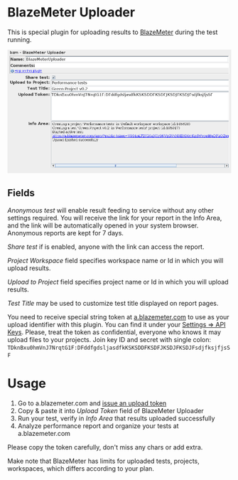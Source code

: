 # BlazeMeter Uploader

This is special plugin for uploading results to
[BlazeMeter](https://a.blazemeter.com/)
during the test running.

![](blazemeter_uploader.png)

## Fields

_Anonymous test_ will enable result feeding to service without any other settings required. You will receive the link for your report in the Info Area, and the link will be automatically opened in your system browser. Anonymous reports are kept for 7 days.

_Share test_ if is enabled, anyone with the link can access the report.

_Project Workspace_ field specifies workspace name or Id in which you will upload results.

_Upload to Project_ field specifies project name or Id in which you will upload results.

_Test Title_ may be used to customize test title displayed on report pages.

You need to receive special string token at [a.blazemeter.com](https://a.blazemeter.com/)
to use as your upload identifier with this plugin. You can find it under your [Settings => API Keys](https://a.blazemeter.com/app/#/settings/api-keys).
Please, treat the token as confidential, everyone who knows it
may upload files to your projects. Join key ID and secret with single colon: `TDknBxu0hmVnJ7NrqtG1F:DFddfgdsljasdfkKSKSDDFKSDFJKSDJFKSDJFsdjfksjfjsSF`

# Usage

  1. Go to a.blazemeter.com and [issue an upload token](https://a.blazemeter.com/app/#/settings/api-keys)
  2. Copy & paste it into _Upload Token_ field of BlazeMeter Uploader
  3. Run your test, verify in _Info Area_ that results uploaded successfully
  4. Analyze performance report and organize your tests at a.blazemeter.com

Please copy the token carefully, don't miss any chars or add extra.

Make note that BlazeMeter has limits for uploaded tests, projects, workspaces, which differs according to your plan.

